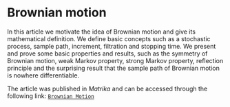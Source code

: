 # Brownian motion
In this article we motivate the idea of Brownian motion and give its mathematical definition. We define basic concepts such as a stochastic process, sample path, increment, filtration and stopping time. We present and prove some basic properties and results, such as the symmetry of Brownian motion, weak Markov property, strong Markov property, reflection principle and the surprising result that the sample path of Brownian motion is nowhere differentiable.

The article was published in _Matrika_ and can be accessed through the following link: [`Brownian Motion`](#https://matrika.fmf.uni-lj.si/letnik-11/stevilka-1/rozman.html)

